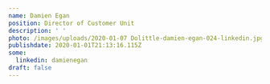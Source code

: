 ```yaml
---
name: Damien Egan
position: Director of Customer Unit
description: ' '
photo: /images/uploads/2020-01-07 Dolittle-damien-egan-024-linkedin.jpg
publishdate: 2020-01-01T21:13:16.115Z
some:
  linkedin: damienegan
draft: false
---
```


